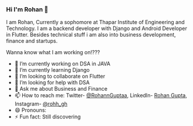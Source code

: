 ### Hi I'm Rohan 👋

I am Rohan, Currently a sophomore at Thapar Institute of Engineering and Technology. I am a backend developer with Django and Android Developer in Flutter. Besides technical stuff i am also into business development, finance and startups.

Wanna know what I am working on!???

- 🔭 I’m currently working on DSA in JAVA
- 🌱 I’m currently learning Django
- 👯 I’m looking to collaborate on Flutter
- 🤔 I’m looking for help with DSA
- 💬 Ask me about Business and Finance
- 📫 How to reach me: Twitter- [@RohannGuptaa](https://twitter.com/RohannGuptaa), LinkedIn- [Rohan Gupta](https://www.linkedin.com/in/rohanguptaa/), Instagram- [@rohh_gh](https://www.instagram.com/rohh_gh/)
- 😄 Pronouns:
- ⚡ Fun fact: Still discovering

